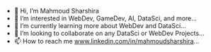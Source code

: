 - 👋 Hi, I’m Mahmoud Sharshira
- 👀 I’m interested in WebDev, GameDev, AI, DataSci, and more...
- 🌱 I’m currently learning more about WebDev and DataSci...
- 💞️ I’m looking to collaborate on any DataSci or WebDev Projects...
- 📫 How to reach me www.linkedin.com/in/mahmoudsharshira...

<!---
zixa5824/zixa5824 is a ✨ special ✨ repository because its `README.md` (this file) appears on your GitHub profile.
You can click the Preview link to take a look at your changes.
--->
